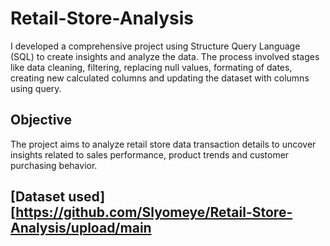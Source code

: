 # Retail-Store-Analysis
I developed a comprehensive project using Structure Query Language (SQL) to create insights and analyze the data. The process involved stages like data cleaning, filtering, replacing null values, formating of dates, creating new calculated columns and updating the dataset with columns using query.
## Objective
The project aims to analyze retail store data transaction details to uncover insights related to sales performance, product trends and customer purchasing behavior.
## [Dataset used][https://github.com/Slyomeye/Retail-Store-Analysis/upload/main
